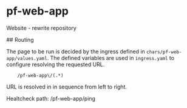 # pf-web-app

Website - rewrite repository

## Routing  

The page to be run is decided by the ingress defined in `chars/pf-web-app/values.yaml`. The defined variables are used in `ingress.yaml` to configure resolving the requested URL. 

```
    /pf-web-app\/(.*)
```
URL is resolved in in sequence from left to right. 

Healtcheck path: /pf-web-app/ping
